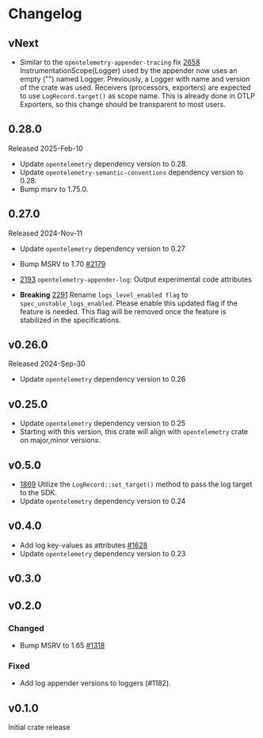 # Changelog

## vNext

- Similar to the `opentelemetry-appender-tracing` fix [2658](https://github.com/open-telemetry/opentelemetry-rust/issues/2658)
  InstrumentationScope(Logger) used by the appender now uses an empty ("") named Logger.
  Previously, a Logger with name and version of the crate was used.
  Receivers (processors, exporters) are expected to use `LogRecord.target()` as scope name.
  This is already done in OTLP Exporters, so this change should be transparent to most users.

## 0.28.0

Released 2025-Feb-10

- Update `opentelemetry` dependency version to 0.28.
- Update `opentelemetry-semantic-conventions` dependency version to 0.28.
- Bump msrv to 1.75.0.

## 0.27.0

Released 2024-Nov-11

- Update `opentelemetry` dependency version to 0.27

- Bump MSRV to 1.70 [#2179](https://github.com/open-telemetry/opentelemetry-rust/pull/2179)
- [2193](https://github.com/open-telemetry/opentelemetry-rust/pull/2193) `opentelemetry-appender-log`: Output experimental code attributes 
- **Breaking** [2291](https://github.com/open-telemetry/opentelemetry-rust/pull/2291) Rename `logs_level_enabled flag` to `spec_unstable_logs_enabled`. Please enable this updated flag if the feature is needed. This flag will be removed once the feature is stabilized in the specifications.

## v0.26.0
Released 2024-Sep-30
- Update `opentelemetry` dependency version to 0.26

## v0.25.0

- Update `opentelemetry` dependency version to 0.25
- Starting with this version, this crate will align with `opentelemetry` crate
  on major,minor versions.

## v0.5.0

- [1869](https://github.com/open-telemetry/opentelemetry-rust/pull/1869) Utilize the `LogRecord::set_target()` method to pass the log target to the SDK.
- Update `opentelemetry` dependency version to 0.24

## v0.4.0

- Add log key-values as attributes [#1628](https://github.com/open-telemetry/opentelemetry-rust/pull/1628)
- Update `opentelemetry` dependency version to 0.23

## v0.3.0

## v0.2.0

### Changed

- Bump MSRV to 1.65 [#1318](https://github.com/open-telemetry/opentelemetry-rust/pull/1318)

### Fixed

- Add log appender versions to loggers (#1182).

## v0.1.0

Initial crate release
